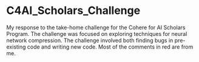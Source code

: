 # C4AI_Scholars_Challenge
My response to the take-home challenge for the Cohere for AI Scholars Program. The challenge was focused on exploring techniques for neural network compression. The challenge involved both finding bugs in pre-existing code and writing new code. Most of the comments in red are from me. 
